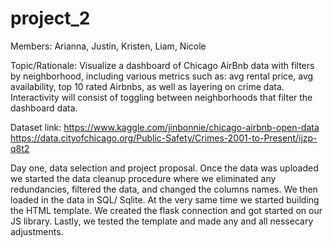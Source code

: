 # project_2
Members: Arianna, Justin, Kristen, Liam, Nicole

Topic/Rationale: Visualize a dashboard of Chicago AirBnb data with filters by neighborhood, including various metrics such as: avg rental price, avg availability, top 10 rated Airbnbs, as well as layering on crime data. Interactivity will consist of toggling between neighborhoods that filter the dashboard data.


Dataset link: https://www.kaggle.com/jinbonnie/chicago-airbnb-open-data 
https://data.cityofchicago.org/Public-Safety/Crimes-2001-to-Present/ijzp-q8t2


Day one, data selection and project proposal. Once the data was uploaded we started the data cleanup procedure where we eliminated any redundancies, filtered the data, and changed the columns names. We then loaded in the data in SQL/ Sqlite. At the very same time we started building the HTML template. We created the flask connection and got started on our JS library. Lastly, we tested the template and made any and all nessecary adjustments. 
